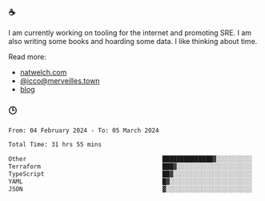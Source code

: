 ### ☕

I am currently working on tooling for the internet and promoting SRE. I am also writing some books and hoarding some data. I like thinking about time. 

Read more:

 - [natwelch.com](https://natwelch.com)
 - [@icco@merveilles.town](https://merveilles.town/@icco)
 - [blog](https://writing.natwelch.com)

### 🕒

<!--START_SECTION:waka-->

```txt
From: 04 February 2024 - To: 05 March 2024

Total Time: 31 hrs 55 mins

Other                                      ██████████████▓░░░░░░░░░░   59.02 %
Terraform                                  ███▓░░░░░░░░░░░░░░░░░░░░░   14.13 %
TypeScript                                 ██▓░░░░░░░░░░░░░░░░░░░░░░   10.48 %
YAML                                       █▓░░░░░░░░░░░░░░░░░░░░░░░   06.14 %
JSON                                       ▓░░░░░░░░░░░░░░░░░░░░░░░░   03.21 %
```

<!--END_SECTION:waka-->
